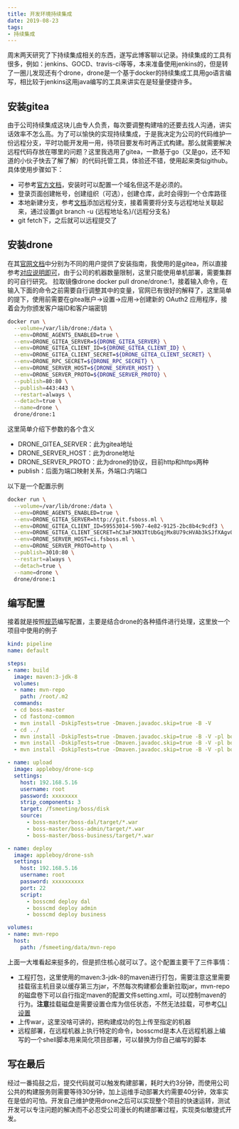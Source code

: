 ```yaml
---
title: 开发环境持续集成
date: 2019-08-23
tags:
- 持续集成
---
```

周末两天研究了下持续集成相关的东西，遂写此博客聊以记录。持续集成的工具有很多，例如：jenkins、GOCD、travis-ci等等，本来准备使用jenkins的，但是转了一圈儿发现还有个drone，drone是一个基于docker的持续集成工具用go语言编写，相比较于jenkins这用java编写的工具来讲实在是轻量便捷许多。
<!--more-->

## 安装gitea

由于公司持续集成这块儿由专人负责，每次要调整构建啥的还要去找人沟通，讲实话效率不怎么高。为了可以愉快的实现持续集成，于是我决定为公司的代码维护一份远程分支，平时功能开发用一用，待项目要发布时再正式构建。那么就需要解决远程代码存放在哪里的问题？这里我选用了gitea，一款基于go（又是go，还不知道的小伙子快去了解了解）的代码托管工具，体验还不错，使用起来类似github。具体使用步骤如下：

* 可参考[官方文档](https://docs.gitea.io/zh-cn/install-from-binary/)，安装时可以配置一个域名但这不是必须的。
* 登录页面创建帐号，创建组织（可选），创建仓库，此时会得到一个仓库路径
* 本地新建分支，参考[文档](https://help.github.com/cn/articles/adding-a-remote)添加远程分支，接着需要将分支与远程地址关联起来，通过设置git branch -u {远程地址名}/{远程分支名}
* git fetch下，之后就可以远程提交了

## 安装drone

在其[官网文档](https://docs.drone.io/)中分别为不同的用户提供了安装指南，我使用的是gitea，所以直接参考[对应说明即可](https://docs.drone.io/installation/providers/gitea/)，由于公司的机器数量限制，这里只能使用单机部署，需要集群的可自行研究。
拉取镜像drone docker pull drone/drone:1，接着输入命令，在输入下面的命令之前需要自行调整其中的变量，官网已有很好的解释了，这里简单的提下，使用前需要在gitea账户->设置->应用->创建新的 OAuth2 应用程序，接着会为你颁发客户端ID和客户端密钥

```bash
docker run \
  --volume=/var/lib/drone:/data \
  --env=DRONE_AGENTS_ENABLED=true \
  --env=DRONE_GITEA_SERVER=${DRONE_GITEA_SERVER} \
  --env=DRONE_GITEA_CLIENT_ID=${DRONE_GITEA_CLIENT_ID} \
  --env=DRONE_GITEA_CLIENT_SECRET=${DRONE_GITEA_CLIENT_SECRET} \
  --env=DRONE_RPC_SECRET=${DRONE_RPC_SECRET} \
  --env=DRONE_SERVER_HOST=${DRONE_SERVER_HOST} \
  --env=DRONE_SERVER_PROTO=${DRONE_SERVER_PROTO} \
  --publish=80:80 \
  --publish=443:443 \
  --restart=always \
  --detach=true \
  --name=drone \
  drone/drone:1
```

这里简单介绍下参数的各个含义

* DRONE_GITEA_SERVER：此为gitea地址
* DRONE_SERVER_HOST：此为drone地址
* DRONE_SERVER_PROTO：此为drone的协议，目前http和https两种
* publish：后面为端口映射关系，外端口:内端口

以下是一个配置示例

```bash
docker run \
  --volume=/var/lib/drone:/data \
  --env=DRONE_AGENTS_ENABLED=true \
  --env=DRONE_GITEA_SERVER=http://git.fsboss.ml \
  --env=DRONE_GITEA_CLIENT_ID=59553014-59b7-4e82-9125-2bc8b4c9cdf3 \
  --env=DRONE_GITEA_CLIENT_SECRET=hC3aF3KN3TtUbGqjMx8U79cHVAb3kSJfXAgvQNQgMEE= \
  --env=DRONE_SERVER_HOST=ci.fsboss.ml \
  --env=DRONE_SERVER_PROTO=http \
  --publish=3010:80 \
  --restart=always \
  --detach=true \
  --name=drone \
  drone/drone:1
```

## 编写配置

接着就是按照[规范](https://docs.drone.io/user-guide/pipeline/)编写配置，主要是结合drone的各种插件进行处理，这里放一个项目中使用的例子

```yml
kind: pipeline
name: default

steps:
- name: build
  image: maven:3-jdk-8
  volumes:
  - name: mvn-repo
    path: /root/.m2
  commands:
  - cd boss-master
  - cd fastonz-common
  - mvn install -DskipTests=true -Dmaven.javadoc.skip=true -B -V
  - cd ../
  - mvn install -DskipTests=true -Dmaven.javadoc.skip=true -B -V -pl boss-dal -am
  - mvn install -DskipTests=true -Dmaven.javadoc.skip=true -B -V -pl boss-admin -am
  - mvn install -DskipTests=true -Dmaven.javadoc.skip=true -B -V -pl boss-business -am

- name: upload
  image: appleboy/drone-scp
  settings:
    host: 192.168.5.16
    username: root
    password: xxxxxxxx
    strip_components: 3
    target: /fsmeeting/boss/disk
    source: 
      - boss-master/boss-dal/target/*.war
      - boss-master/boss-admin/target/*.war
      - boss-master/boss-business/target/*.war

- name: deploy
  image: appleboy/drone-ssh
  settings: 
    host: 192.168.5.16
    username: root
    password: xxxxxxxxxx
    port: 22
    script:
      - bosscmd deploy dal
      - bosscmd deploy admin
      - bosscmd deploy business

volumes:
- name: mvn-repo
  host:
    path: /fsmeeting/data/mvn-repo
```

上面一大堆看起来挺多的，但是抓住核心就可以了。这个配置主要干了三件事情：

* 工程打包，这里使用的maven:3-jdk-8的maven进行打包，需要注意这里需要挂载宿主机目录以缓存第三方jar，不然每次构建都会重新拉取jar，mvn-repo的磁盘卷下可以自行指定maven的配置文件setting.xml，可以控制maven的行为。**注意**挂载磁盘是需要设置仓库为信任状态，不然无法挂载，可参考[CLI设置](https://docs.drone.io/cli/repo/drone-repo-update/)
* 上传war，这里没啥可讲的，把构建成功的包上传至指定的机器
* 远程部署，在远程机器上执行特定的命令，bosscmd是本人在远程机器上编写的一个shell脚本用来简化项目部署，可以替换为你自己编写的脚本

## 写在最后

经过一番捣鼓之后，提交代码就可以触发构建部署，耗时大约3分钟，而使用公司公共的构建服务则需要等待30分钟，加上运维手动部署大约需要40分钟，效率实在是低的可怕。开发自己维护使用drone之后可以实现整个项目的快速运转，测试开发可以专注问题的解决而不必忍受公司漫长的构建部署过程，实现类似敏捷式开发。
